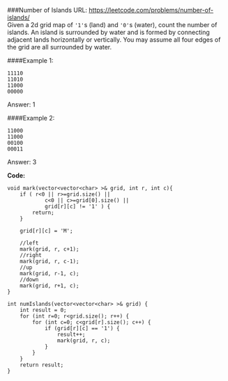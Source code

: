###Number of Islands
URL: https://leetcode.com/problems/number-of-islands/</br>
Given a 2d grid map of `'1'`s (land) and `'0'`s (water), count the number of islands. An island is surrounded by water and is formed by connecting adjacent lands horizontally or vertically. You may assume all four edges of the grid are all surrounded by water.

####Example 1:

	11110
	11010
	11000
	00000

Answer: 1

####Example 2:

	11000
	11000
	00100
	00011

Answer: 3

__Code:__

	void mark(vector<vector<char> >& grid, int r, int c){
	    if ( r<0 || r>=grid.size() ||
	            c<0 || c>=grid[0].size() ||
	            grid[r][c] != '1' ) {
	        return;
	    }

	    grid[r][c] = 'M';

	    //left
	    mark(grid, r, c+1);
	    //right
	    mark(grid, r, c-1);
	    //up
	    mark(grid, r-1, c);
	    //down
	    mark(grid, r+1, c);
	}

	int numIslands(vector<vector<char> >& grid) {
	    int result = 0;
	    for (int r=0; r<grid.size(); r++) {
	        for (int c=0; c<grid[r].size(); c++) {
	            if (grid[r][c] == '1') {
	                result++;
	                mark(grid, r, c);
	            }
	        }
	    }
	    return result;
	}